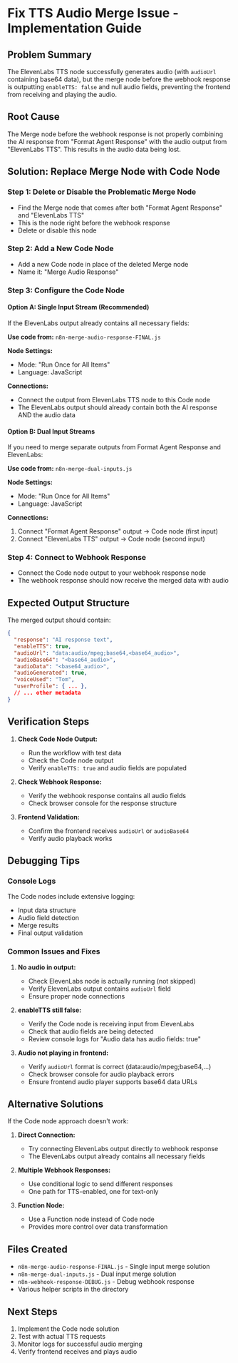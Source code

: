 # Fix TTS Audio Merge Issue - Implementation Guide

## Problem Summary
The ElevenLabs TTS node successfully generates audio (with `audioUrl` containing base64 data), but the merge node before the webhook response is outputting `enableTTS: false` and null audio fields, preventing the frontend from receiving and playing the audio.

## Root Cause
The Merge node before the webhook response is not properly combining the AI response from "Format Agent Response" with the audio output from "ElevenLabs TTS". This results in the audio data being lost.

## Solution: Replace Merge Node with Code Node

### Step 1: Delete or Disable the Problematic Merge Node
- Find the Merge node that comes after both "Format Agent Response" and "ElevenLabs TTS"
- This is the node right before the webhook response
- Delete or disable this node

### Step 2: Add a New Code Node
- Add a new Code node in place of the deleted Merge node
- Name it: "Merge Audio Response"

### Step 3: Configure the Code Node

#### Option A: Single Input Stream (Recommended)
If the ElevenLabs output already contains all necessary fields:

**Use code from:** `n8n-merge-audio-response-FINAL.js`

**Node Settings:**
- Mode: "Run Once for All Items"
- Language: JavaScript

**Connections:**
- Connect the output from ElevenLabs TTS node to this Code node
- The ElevenLabs output should already contain both the AI response AND the audio data

#### Option B: Dual Input Streams
If you need to merge separate outputs from Format Agent Response and ElevenLabs:

**Use code from:** `n8n-merge-dual-inputs.js`

**Node Settings:**
- Mode: "Run Once for All Items"  
- Language: JavaScript

**Connections:**
1. Connect "Format Agent Response" output → Code node (first input)
2. Connect "ElevenLabs TTS" output → Code node (second input)

### Step 4: Connect to Webhook Response
- Connect the Code node output to your webhook response node
- The webhook response should now receive the merged data with audio

## Expected Output Structure
The merged output should contain:
```json
{
  "response": "AI response text",
  "enableTTS": true,
  "audioUrl": "data:audio/mpeg;base64,<base64_audio>",
  "audioBase64": "<base64_audio>",
  "audioData": "<base64_audio>",
  "audioGenerated": true,
  "voiceUsed": "Tom",
  "userProfile": { ... },
  // ... other metadata
}
```

## Verification Steps

1. **Check Code Node Output:**
   - Run the workflow with test data
   - Check the Code node output
   - Verify `enableTTS: true` and audio fields are populated

2. **Check Webhook Response:**
   - Verify the webhook response contains all audio fields
   - Check browser console for the response structure

3. **Frontend Validation:**
   - Confirm the frontend receives `audioUrl` or `audioBase64`
   - Verify audio playback works

## Debugging Tips

### Console Logs
The Code nodes include extensive logging:
- Input data structure
- Audio field detection
- Merge results
- Final output validation

### Common Issues and Fixes

1. **No audio in output:**
   - Check ElevenLabs node is actually running (not skipped)
   - Verify ElevenLabs output contains `audioUrl` field
   - Ensure proper node connections

2. **enableTTS still false:**
   - Verify the Code node is receiving input from ElevenLabs
   - Check that audio fields are being detected
   - Review console logs for "Audio data has audio fields: true"

3. **Audio not playing in frontend:**
   - Verify `audioUrl` format is correct (data:audio/mpeg;base64,...)
   - Check browser console for audio playback errors
   - Ensure frontend audio player supports base64 data URLs

## Alternative Solutions

If the Code node approach doesn't work:

1. **Direct Connection:**
   - Try connecting ElevenLabs output directly to webhook response
   - The ElevenLabs output already contains all necessary fields

2. **Multiple Webhook Responses:**
   - Use conditional logic to send different responses
   - One path for TTS-enabled, one for text-only

3. **Function Node:**
   - Use a Function node instead of Code node
   - Provides more control over data transformation

## Files Created
- `n8n-merge-audio-response-FINAL.js` - Single input merge solution
- `n8n-merge-dual-inputs.js` - Dual input merge solution
- `n8n-webhook-response-DEBUG.js` - Debug webhook response
- Various helper scripts in the directory

## Next Steps
1. Implement the Code node solution
2. Test with actual TTS requests
3. Monitor logs for successful audio merging
4. Verify frontend receives and plays audio
